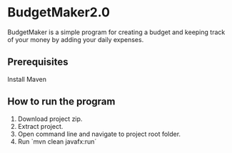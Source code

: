 # BudgetMaker2.0
BudgetMaker is a simple program for creating a budget and keeping track of your money by adding your daily expenses.

## Prerequisites
Install Maven

## How to run the program
1. Download project zip.
2. Extract project.
3. Open command line and navigate to project root folder.
4. Run `mvn clean javafx:run´

